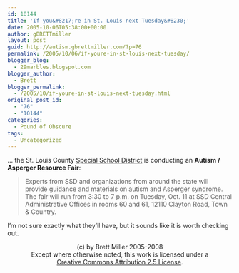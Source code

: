 ```yaml
---
id: 10144
title: 'If you&#8217;re in St. Louis next Tuesday&#8230;'
date: 2005-10-06T05:38:00+00:00
author: gBRETTmiller
layout: post
guid: http://autism.gbrettmiller.com/?p=76
permalink: /2005/10/06/if-youre-in-st-louis-next-tuesday/
blogger_blog:
  - 29marbles.blogspot.com
blogger_author:
  - Brett
blogger_permalink:
  - /2005/10/if-youre-in-st-louis-next-tuesday.html
original_post_id:
  - "76"
  - "10144"
categories:
  - Pound of Obscure
tags:
  - Uncategorized
---
```

&#8230; the St. Louis County [Special School District](http://www.ssd.k12.mo.us/) is conducting an **Autism / Asperger Resource Fair**:

> Experts from SSD and organizations from around the state will provide guidance and materials on autism and Asperger syndrome. The fair will run from 3:30 to 7 p.m. on Tuesday, Oct. 11 at SSD Central Administrative Offices in rooms 60 and 61, 12110 Clayton Road, Town & Country.

I&#8217;m not sure exactly what they&#8217;ll have, but it sounds like it is worth checking out.

<div class="blogger-post-footer">
  <p align="center">
    (c) by Brett Miller 2005-2008<br /> Except where otherwise noted, this work is licensed under a<br /> <a href="http://creativecommons.org/licenses/by/2.5/" rel="license">Creative Commons Attribution 2.5 License</a>.
  </p>
</div>